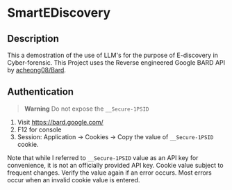 # SmartEDiscovery

## Description

This a demostration of the use of LLM's for the purpose of E-discovery in Cyber-forensic.  This Project uses the Reverse engineered Google BARD API  by [acheong08/Bard](github.com/acheong08/Bard). 

## Authentication
> **Warning** Do not expose the `__Secure-1PSID` 
1. Visit https://bard.google.com/
2. F12 for console
3. Session: Application → Cookies → Copy the value of  `__Secure-1PSID` cookie.

Note that while I referred to `__Secure-1PSID` value as an API key for convenience, it is not an officially provided API key. 
Cookie value subject to frequent changes. Verify the value again if an error occurs. Most errors occur when an invalid cookie value is entered.

<br>


